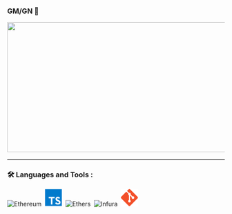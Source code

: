 ### GM/GN 🧊

<div align="center">
  <img src="https://media.giphy.com/media/JoVV55m3KZHdxlpFZ6/giphy.gif?cid=ecf05e47gade9wordsb1wy29cz5563vk7vfko9qzh90ufpbe&ep=v1_gifs_search&rid=giphy.gif&ct=g" width="1100" height="300"/>
</div>

---

### :hammer_and_wrench: Languages and Tools :
<div>
  <img src="https://cryptologos.cc/logos/ethereum-eth-logo.png" title="Ethereum" alt="Ethereum" width="40" height="40"/>&nbsp;
  <img src="https://github.com/devicons/devicon/blob/master/icons/typescript/typescript-original.svg" title="TypeScript" alt="TypeScript" width="40" height="40"/>&nbsp;
  <img src="https://seeklogo.com/images/E/ethers-logo-D5B86204D8-seeklogo.com.png" title="Ethers" alt="Ethers" width="40" height="40"/>&nbsp;
  <img src="https://avatars.githubusercontent.com/u/20999355?s=200&v=4" title="Infura" alt="Infura" width="40" height="40"/>&nbsp;
  <img src="https://github.com/devicons/devicon/blob/master/icons/git/git-original.svg" title="Git" alt="Git" width="40" height="40"/>&nbsp;
</div>

